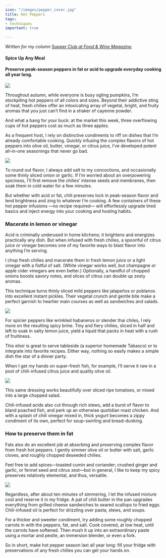 ```yaml
---
icon: "/images/pepper_cover.jpg"
title: Hot Peppers
tags:
- techniques
important: true

---
```

_Written for my column_ [Supper Club _at Food & Wine Magazine_](https://www.foodandwine.com/cooking-techniques/hot-peppers-preserving-supper-club)_._

#### Spice Up Any Meal

#### Preserve peak-season peppers in fat or acid to upgrade everyday cooking all year long.

![](https://cdn-image.foodandwine.com/sites/default/files/1572892470/preserved-hot-peppers-FT-BLOG1119.jpg)

Throughout autumn, while everyone is busy ogling pumpkins, I’m stockpiling hot peppers of all colors and sizes. Beyond their addictive sting of heat, fresh chilies offer an intoxicating array of vegetal, bright, and fruity aromas that you just can’t find in a shaker of cayenne powder.

And what a bang for your buck: at the market this week, three overflowing cups of hot peppers cost as much as three apples.

As a frequent host, I rely on distinctive condiments to riff on dishes that I’m already comfortable cooking. Quickly infusing the complex flavors of hot peppers into olive oil, butter, vinegar, or citrus juice, I’ve developed potent all-in-one seasonings that never go bad.

![](https://media.giphy.com/media/Ypq2XP5CZHAinlf8EZ/giphy.gif)

To round out flavor, I always add salt to my concoctions, and occasionally some thinly sliced onion or garlic. If I’m worried about an overpowering spiciness, I’ll first remove the chilies’ intense seeds and membranes, then soak them in cold water for a few minutes.

But whether with acid or fat, chili preserves lock in peak-season flavor and lend brightness and zing to whatever I’m cooking. A few containers of these hot pepper infusions —no recipe required— will effortlessly upgrade tired basics and inject energy into your cooking and hosting habits.

### Macerate in lemon or vinegar

Acid is criminally underused in home kitchens; it brightens and energizes practically any dish. But when infused with fresh chilies, a spoonful of citrus juice or vinegar becomes one of my favorite ways to blast flavor into anything I’m serving.

I chop fresh chilies and macerate them in fresh lemon juice or a light vinegar with a fistful of salt. (White vinegar works well, but champagne or apple cider vinegars are even better.) Optionally, a handful of chopped onions boosts savory notes, and slices of citrus can double up zesty aromas.

This technique turns thinly sliced mild peppers like jalapeños or poblanos into excellent instant pickles. Their vegetal crunch and gentle bite make a perfect garnish to heartier main courses as well as sandwiches and salads.

![](https://cdn-image.foodandwine.com/sites/default/files/1572892470/preserved-hot-peppers-FT-BLOG1119-4.jpg)

For spicier peppers like wrinkled habaneros or slender thai chiles, I rely more on the resulting spicy brine. Tiny and fiery chilies, sliced in half and left to soak in salty lemon juice, yield a liquid that packs in heat with a rush of fruitiness.

This elixir is great to serve tableside (a superior homemade Tabasco) or to integrate into favorite recipes. Either way, nothing so easily makes a simple dish the star of a dinner party.

When I get my hands on super-fresh fish, for example, I’ll serve it raw in a pool of chili-infused citrus juice and quality olive oil.

![](https://cdn-image.foodandwine.com/sites/default/files/1572892470/preserved-hot-peppers-FT-BLOG1119-3.jpg)

This same dressing works beautifully over sliced ripe tomatoes, or mixed into a large chopped salad.

Chili-infused acids also cut through rich stews, add a burst of flavor to bland poached fish, and perk up an otherwise quotidian roast chicken. And with a splash of chili vinegar mixed in, thick yogurt becomes a zippy condiment of its own, perfect for soup-swirling and bread-dunking.

### How to preserve them in fat

Fats also do an excellent job at absorbing and preserving complex flavor from fresh hot peppers. I gently simmer olive oil or butter with salt, garlic cloves, and roughly chopped deseeded chilies.

Feel free to add spices—toasted cumin and coriander; crushed ginger and garlic, or fennel seed and citrus zest—but in general, I like to keep my spicy preserves relatively elemental, and thus, versatile.

![](https://cdn-image.foodandwine.com/sites/default/files/1572892470/preserved-hot-peppers-FT-BLOG1119-5.jpg)

Regardless, after about ten minutes of simmering, I let the infused mixture cool and reserve it in my fridge. A pat of chili butter in the pan upgrades everything from grilled cheese sandwiches to seared scallops to fried eggs. Chili-infused oil is perfect for drizzling over pasta, stews, and soups.

For a thicker and sweeter condiment, try adding some roughly chopped carrots in with the peppers, fat, and salt. Cook covered, at low heat, until the carrots have softened. Then mush it up into an extraordinary paste using a mortar and pestle, an immersion blender, or even a fork.

So in short, make hot pepper season last all year long: fill your fridge with preservations of any fresh chilies you can get your hands on.